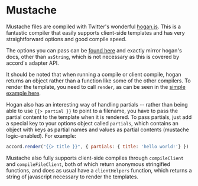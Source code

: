 # Mustache
Mustache files are compiled with Twitter's wonderful [hogan.js](https://github.com/twitter/hogan.js). This is a fantastic compiler that easily supports client-side templates and has very straightforward options and good compile speed.

The options you can pass can be [found here](https://github.com/twitter/hogan.js#compilation-options) and exactly mirror hogan's docs, other than `asString`, which is not necessary as this is covered by accord's adapter API.

It should be noted that when running a compile or client compile, hogan returns an object rather than a function like some of the other compilers. To render the template, you need to call `render`, as can be seen in the [simple example here](https://github.com/twitter/hogan.js#basics).

Hogan also has an interesting way of handling partials -- rather than being able to use `{{> partial }}` to point to a filename, you have to pass the partial content to the template when it is rendered. To pass partials, just add a special key to your options object called `partials`, which contains an object with keys as partial names and values as partial contents (mustache logic-enabled). For example:

```js
accord.render("{{> title }}", { partials: { title: 'hello world!'} })
```

Mustache also fully supports client-side compiles through `compileClient` and `compileFileClient`, both of which return anonymous stringified functions, and does as usual have a `clientHelpers` function, which returns a string of javascript necessary to render the templates.
